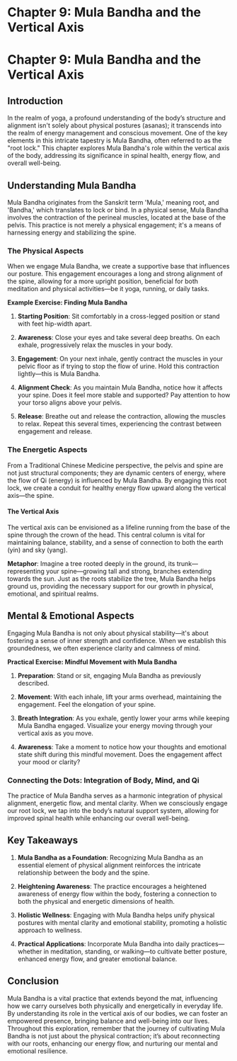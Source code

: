 # Chapter 9: Mula Bandha and the Vertical Axis

# Chapter 9: Mula Bandha and the Vertical Axis

## Introduction

In the realm of yoga, a profound understanding of the body’s structure and alignment isn't solely about physical postures (asanas); it transcends into the realm of energy management and conscious movement. One of the key elements in this intricate tapestry is Mula Bandha, often referred to as the "root lock." This chapter explores Mula Bandha's role within the vertical axis of the body, addressing its significance in spinal health, energy flow, and overall well-being.

## Understanding Mula Bandha

Mula Bandha originates from the Sanskrit term 'Mula,' meaning root, and 'Bandha,' which translates to lock or bind. In a physical sense, Mula Bandha involves the contraction of the perineal muscles, located at the base of the pelvis. This practice is not merely a physical engagement; it's a means of harnessing energy and stabilizing the spine.

### The Physical Aspects

When we engage Mula Bandha, we create a supportive base that influences our posture. This engagement encourages a long and strong alignment of the spine, allowing for a more upright position, beneficial for both meditation and physical activities—be it yoga, running, or daily tasks.

**Example Exercise: Finding Mula Bandha**

1. **Starting Position**: Sit comfortably in a cross-legged position or stand with feet hip-width apart.
   
2. **Awareness**: Close your eyes and take several deep breaths. On each exhale, progressively relax the muscles in your body.

3. **Engagement**: On your next inhale, gently contract the muscles in your pelvic floor as if trying to stop the flow of urine. Hold this contraction lightly—this is Mula Bandha.

4. **Alignment Check**: As you maintain Mula Bandha, notice how it affects your spine. Does it feel more stable and supported? Pay attention to how your torso aligns above your pelvis.

5. **Release**: Breathe out and release the contraction, allowing the muscles to relax. Repeat this several times, experiencing the contrast between engagement and release.

### The Energetic Aspects

From a Traditional Chinese Medicine perspective, the pelvis and spine are not just structural components; they are dynamic centers of energy, where the flow of Qi (energy) is influenced by Mula Bandha. By engaging this root lock, we create a conduit for healthy energy flow upward along the vertical axis—the spine.

#### The Vertical Axis

The vertical axis can be envisioned as a lifeline running from the base of the spine through the crown of the head. This central column is vital for maintaining balance, stability, and a sense of connection to both the earth (yin) and sky (yang).

**Metaphor**: Imagine a tree rooted deeply in the ground, its trunk—representing your spine—growing tall and strong, branches extending towards the sun. Just as the roots stabilize the tree, Mula Bandha helps ground us, providing the necessary support for our growth in physical, emotional, and spiritual realms.

## Mental & Emotional Aspects

Engaging Mula Bandha is not only about physical stability—it's about fostering a sense of inner strength and confidence. When we establish this groundedness, we often experience clarity and calmness of mind.

**Practical Exercise: Mindful Movement with Mula Bandha**

1. **Preparation**: Stand or sit, engaging Mula Bandha as previously described.

2. **Movement**: With each inhale, lift your arms overhead, maintaining the engagement. Feel the elongation of your spine.

3. **Breath Integration**: As you exhale, gently lower your arms while keeping Mula Bandha engaged. Visualize your energy moving through your vertical axis as you move.

4. **Awareness**: Take a moment to notice how your thoughts and emotional state shift during this mindful movement. Does the engagement affect your mood or clarity?

### Connecting the Dots: Integration of Body, Mind, and Qi

The practice of Mula Bandha serves as a harmonic integration of physical alignment, energetic flow, and mental clarity. When we consciously engage our root lock, we tap into the body’s natural support system, allowing for improved spinal health while enhancing our overall well-being.

## Key Takeaways

1. **Mula Bandha as a Foundation**: Recognizing Mula Bandha as an essential element of physical alignment reinforces the intricate relationship between the body and the spine.

2. **Heightening Awareness**: The practice encourages a heightened awareness of energy flow within the body, fostering a connection to both the physical and energetic dimensions of health.

3. **Holistic Wellness**: Engaging with Mula Bandha helps unify physical postures with mental clarity and emotional stability, promoting a holistic approach to wellness.

4. **Practical Applications**: Incorporate Mula Bandha into daily practices—whether in meditation, standing, or walking—to cultivate better posture, enhanced energy flow, and greater emotional balance.

## Conclusion

Mula Bandha is a vital practice that extends beyond the mat, influencing how we carry ourselves both physically and energetically in everyday life. By understanding its role in the vertical axis of our bodies, we can foster an empowered presence, bringing balance and well-being into our lives. Throughout this exploration, remember that the journey of cultivating Mula Bandha is not just about the physical contraction; it’s about reconnecting with our roots, enhancing our energy flow, and nurturing our mental and emotional resilience.